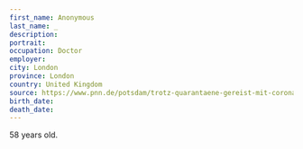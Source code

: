 ```yaml
---
first_name: Anonymous
last_name: _
description: 
portrait: 
occupation: Doctor
employer: 
city: London
province: London
country: United Kingdom
source: https://www.pnn.de/potsdam/trotz-quarantaene-gereist-mit-coronavirus-infizierter-arzt-stirbt-in-potsdam/25705234.html
birth_date: 
death_date: 
---
```


58 years old.
